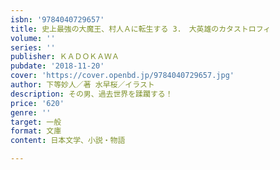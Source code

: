 ```yaml
---
isbn: '9784040729657'
title: 史上最強の大魔王、村人Ａに転生する 3.　大英雄のカタストロフィ
volume: ''
series: ''
publisher: ＫＡＤＯＫＡＷＡ
pubdate: '2018-11-20'
cover: 'https://cover.openbd.jp/9784040729657.jpg'
author: 下等妙人／著 水早桜／イラスト
description: その男、過去世界を蹂躙する！
price: '620'
genre: ''
target: 一般
format: 文庫
content: 日本文学、小説・物語

---
```

